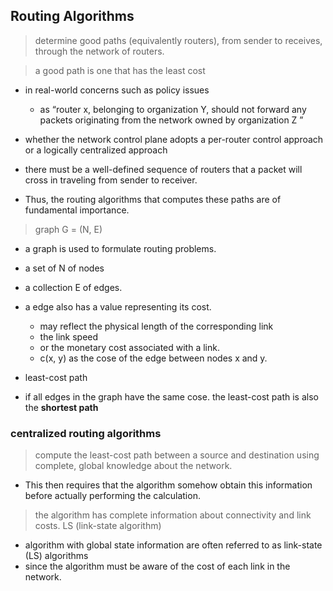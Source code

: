 ## Routing Algorithms

> determine good paths (equivalently routers), from sender to receives, through the network of routers.

> a good path is one that has the least cost

- in real-world concerns such as policy issues
  - as “router x, belonging to organization Y, should not forward any packets originating from the network owned by organization Z ”

- whether the network control plane adopts a per-router control approach or a logically centralized approach
- there must be a well-defined sequence of routers that a packet will cross in traveling from sender to receiver.
- Thus, the routing algorithms that computes these paths are of fundamental importance.

> graph G = (N, E)
- a graph is used to formulate routing problems.
- a set of N of nodes
- a collection E of edges.
- a edge also has a value representing its cost.
  - may reflect the physical length of the corresponding link
  - the link speed
  - or the monetary cost associated with a link.
  - c(x, y) as the cose of the edge between nodes x and y.
  
- least-cost path
- if all edges in the graph have the same cose. the least-cost path is also the **shortest path**

### centralized routing algorithms
> compute the least-cost path between a source and destination using complete, global knowledge about the network.
- This then requires that the algorithm somehow obtain this information before actually performing the calculation.
> the algorithm has complete information about connectivity and link costs.
> LS (link-state algorithm)
- algorithm with global state information are often referred to as link-state (LS) algorithms
- since the algorithm must be aware of the cost of each link in the network.

